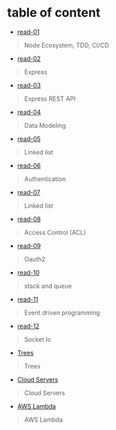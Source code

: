 # table of content

* [read-01](https://motasemalsqoor.github.io/reading-notes/401/read-1) 
> Node Ecosystem, TDD, CI/CD

* [read-02](https://motasemalsqoor.github.io/reading-notes/401/read-2) 
> Express

* [read-03](https://motasemalsqoor.github.io/reading-notes/401/read-3) 
> Express REST API

* [read-04](https://motasemalsqoor.github.io/reading-notes/401/read-4) 
> Data Modeling

* [read-05](https://motasemalsqoor.github.io/reading-notes/401/read-5) 
> Linked list

* [read-06](https://motasemalsqoor.github.io/reading-notes/401/read-6) 
> Authentication

* [read-07](https://motasemalsqoor.github.io/reading-notes/401/read-7) 
> Linked list

* [read-08](https://motasemalsqoor.github.io/reading-notes/401/read-8) 
> Access Control (ACL)

* [read-09](https://motasemalsqoor.github.io/reading-notes/401/read-9) 
> Oauth2

* [read-10](https://motasemalsqoor.github.io/reading-notes/401/read-10) 
> stack and queue

* [read-11](https://motasemalsqoor.github.io/reading-notes/401/read-11) 
> Event driven programming

* [read-12](https://motasemalsqoor.github.io/reading-notes/401/read-12) 
> Socket Io

* [Trees](https://motasemalsqoor.github.io/reading-notes/401/trees)
> Trees

* [Cloud Servers](https://motasemalsqoor.github.io/reading-notes/401/read-16)
> Cloud Servers

* [AWS Lambda](https://motasemalsqoor.github.io/reading-notes/401/read-17)
> AWS Lambda
